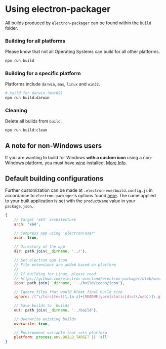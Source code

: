 # Using electron-packager

All builds produced by `electron-packager` can be found within the `build` folder.

### Building for all platforms

Please know that not all Operating Systems can build for all other platforms.

```bash
npm run build
```

### Building for a specific platform

Platforms include `darwin`, `mas`, `linux` and `win32`.

```bash
# build for darwin (macOS)
npm run build:darwin
```

### Cleaning

Delete all builds from `build`.

```bash
npm run build:clean
```

## A note for non-Windows users

If you are wanting to build for Windows **with a custom icon** using a non-Windows platform, you must have [wine](https://www.winehq.org/) installed. [More Info](https://github.com/electron-userland/electron-packager#building-windows-apps-from-non-windows-platforms).

## Default building configurations

Further customization can be made at `.electron-vue/build.config.js` in accordance to `electron-packager`'s options found [here](https://github.com/electron-userland/electron-packager/blob/master/docs/api.md#options). The name applied to your built application is set with the `productName` value in your `package.json`.

```javascript
{
    // Target 'x64' architecture
    arch: 'x64',

    // Compress app using 'electron/asar'
    asar: true,

    // Directory of the app
    dir: path.join(__dirname, '../'),

    // Set electron app icon
    // File extensions are added based on platform
    //
    // If building for Linux, please read
    // https://github.com/electron-userland/electron-packager/blob/master/docs/api.md#icon
    icon: path.join(__dirname, '../build/icons/icon'),

    // Ignore files that would bloat final build size
    ignore: /(^\/(src|test|\.[a-z]+|README|yarn|static|dist\/web))|\.gitkeep/,

    // Save builds to `builds`
    out: path.join(__dirname, '../build'),

    // Overwrite existing builds
    overwrite: true,

    // Environment variable that sets platform
    platform: process.env.BUILD_TARGET || 'all'
}
```

